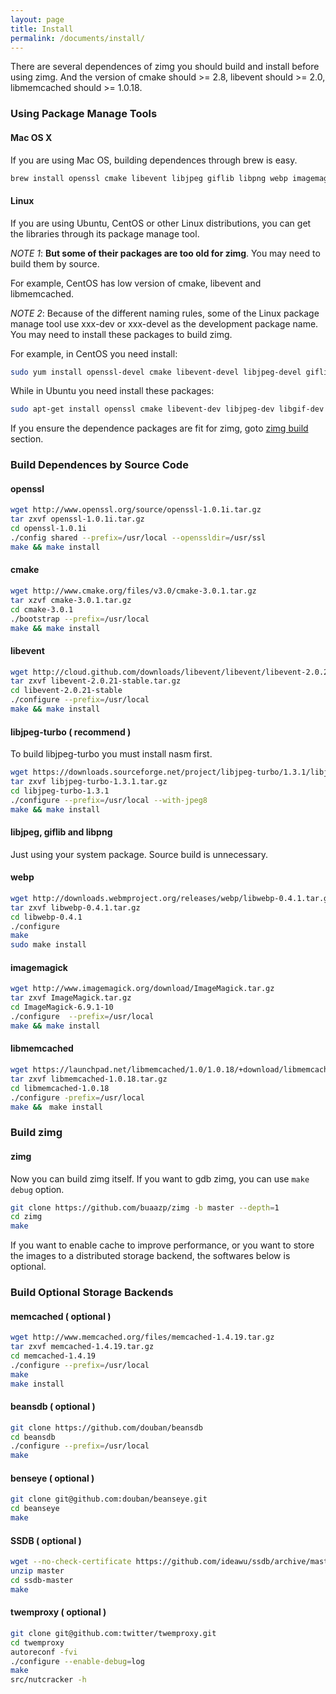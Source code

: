 ```yaml
---
layout: page
title: Install 
permalink: /documents/install/
---
```



There are several dependences of zimg you should build and install before using zimg. And the version of cmake should >= 2.8, libevent should >= 2.0, libmemcached should >= 1.0.18.

### Using Package Manage Tools

#### Mac OS X

If you are using Mac OS, building dependences through brew is easy.

```bash
brew install openssl cmake libevent libjpeg giflib libpng webp imagemagick libmemcached
```

#### Linux

If you are using Ubuntu, CentOS or other Linux distributions, you can get the libraries through its package manage tool. 

*NOTE 1*: **But some of their packages are too old for zimg**. You may need to build them by source. 

For example, CentOS has low version of cmake, libevent and libmemcached.

*NOTE 2*: Because of the different naming rules, some of the Linux package manage tool use xxx-dev or xxx-devel as the development package name. You may need to install these packages to build zimg.

For example, in CentOS you need install:

```bash
sudo yum install openssl-devel cmake libevent-devel libjpeg-devel giflib-devel libpng-devel libwebp-devel ImageMagick-devel libmemcached-devel
```

While in Ubuntu you need install these packages:

```bash
sudo apt-get install openssl cmake libevent-dev libjpeg-dev libgif-dev libpng-dev libwebp-dev libmagickcore5 libmagickwand5 libmemcached-dev
```

If you ensure the dependence packages are fit for zimg, goto [zimg build](/documents/install/#build-zimg) section.

### Build Dependences by Source Code

#### openssl

```bash
wget http://www.openssl.org/source/openssl-1.0.1i.tar.gz
tar zxvf openssl-1.0.1i.tar.gz
cd openssl-1.0.1i
./config shared --prefix=/usr/local --openssldir=/usr/ssl
make && make install 
```

#### cmake

```bash
wget http://www.cmake.org/files/v3.0/cmake-3.0.1.tar.gz
tar xzvf cmake-3.0.1.tar.gz 
cd cmake-3.0.1
./bootstrap --prefix=/usr/local 
make && make install 
```

#### libevent

```bash
wget http://cloud.github.com/downloads/libevent/libevent/libevent-2.0.21-stable.tar.gz
tar zxvf libevent-2.0.21-stable.tar.gz
cd libevent-2.0.21-stable
./configure --prefix=/usr/local 
make && make install 
```

#### libjpeg-turbo ( recommend )

To build libjpeg-turbo you must install nasm first.

```bash
wget https://downloads.sourceforge.net/project/libjpeg-turbo/1.3.1/libjpeg-turbo-1.3.1.tar.gz
tar zxvf libjpeg-turbo-1.3.1.tar.gz
cd libjpeg-turbo-1.3.1
./configure --prefix=/usr/local --with-jpeg8
make && make install
```

#### libjpeg, giflib and libpng

Just using your system package. Source build is unnecessary.

#### webp

```bash
wget http://downloads.webmproject.org/releases/webp/libwebp-0.4.1.tar.gz
tar zxvf libwebp-0.4.1.tar.gz
cd libwebp-0.4.1
./configure
make
sudo make install
```

#### imagemagick

```bash
wget http://www.imagemagick.org/download/ImageMagick.tar.gz
tar zxvf ImageMagick.tar.gz
cd ImageMagick-6.9.1-10
./configure  --prefix=/usr/local 
make && make install 
```

#### libmemcached

```bash
wget https://launchpad.net/libmemcached/1.0/1.0.18/+download/libmemcached-1.0.18.tar.gz
tar zxvf libmemcached-1.0.18.tar.gz
cd libmemcached-1.0.18
./configure -prefix=/usr/local 
make &&　make install 
```

### Build zimg

#### zimg

Now you can build zimg itself. If you want to gdb zimg, you can use `make debug` option.

```bash
git clone https://github.com/buaazp/zimg -b master --depth=1
cd zimg   
make  
```

If you want to enable cache to improve performance, or you want to store the images to a distributed storage backend, the softwares below is optional.

### Build Optional Storage Backends

#### memcached ( optional )

```bash
wget http://www.memcached.org/files/memcached-1.4.19.tar.gz
tar zxvf memcached-1.4.19.tar.gz
cd memcached-1.4.19
./configure --prefix=/usr/local
make
make install
```

#### beansdb ( optional )

```bash
git clone https://github.com/douban/beansdb
cd beansdb
./configure --prefix=/usr/local
make
```

#### benseye ( optional )

```bash
git clone git@github.com:douban/beanseye.git
cd beanseye
make
```

#### SSDB ( optional )

```bash
wget --no-check-certificate https://github.com/ideawu/ssdb/archive/master.zip
unzip master
cd ssdb-master
make
```

#### twemproxy ( optional ) 

```bash
git clone git@github.com:twitter/twemproxy.git
cd twemproxy
autoreconf -fvi
./configure --enable-debug=log
make
src/nutcracker -h
```


